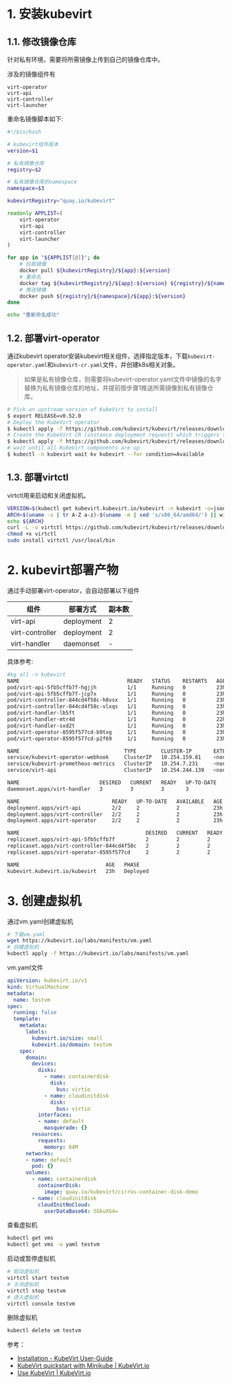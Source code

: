 # 1. 安装kubevirt

## 1.1. 修改镜像仓库

针对私有环境，需要将所需镜像上传到自己的镜像仓库中。

涉及的镜像组件有

```
virt-operator
virt-api
virt-controller
virt-launcher
```

重命名镜像脚本如下:

```bash
#!/bin/bash

# kubevirt组件版本
version=$1

# 私有镜像仓库
registry=$2

# 私有镜像仓库的namespace
namespace=$3

kubevirtRegistry="quay.io/kubevirt"

readonly APPLIST=(
    virt-operator
    virt-api
    virt-controller
    virt-launcher
)

for app in "${APPLIST[@]}"; do
    # 拉取镜像
    docker pull ${kubevirtRegistry}/${app}:${version}
    # 重命名
    docker tag ${kubevirtRegistry}/${app}:${version} ${registry}/${namespace}/${app}:${version}
    # 推送镜像
    docker push ${registry}/${namespace}/${app}:${version}
done

echo "重新命名成功"
```

## 1.2. 部署virt-operator

通过kubevirt operator安装kubevirt相关组件，选择指定版本，下载`kubevirt-operator.yaml`和`kubevirt-cr.yaml`文件，并创建k8s相关对象。

> 如果是私有镜像仓库，则需要将kubevirt-operator.yaml文件中镜像的名字替换为私有镜像仓库的地址，并提前按步骤1推送所需镜像到私有镜像仓库。

```bash
# Pick an upstream version of KubeVirt to install
$ export RELEASE=v0.52.0
# Deploy the KubeVirt operator
$ kubectl apply -f https://github.com/kubevirt/kubevirt/releases/download/${RELEASE}/kubevirt-operator.yaml
# Create the KubeVirt CR (instance deployment request) which triggers the actual installation
$ kubectl apply -f https://github.com/kubevirt/kubevirt/releases/download/${RELEASE}/kubevirt-cr.yaml
# wait until all KubeVirt components are up
$ kubectl -n kubevirt wait kv kubevirt --for condition=Available
```

## 1.3. 部署virtctl

virtctl用来启动和关闭虚拟机。

```bash
VERSION=$(kubectl get kubevirt.kubevirt.io/kubevirt -n kubevirt -o=jsonpath="{.status.observedKubeVirtVersion}")
ARCH=$(uname -s | tr A-Z a-z)-$(uname -m | sed 's/x86_64/amd64/') || windows-amd64.exe
echo ${ARCH}
curl -L -o virtctl https://github.com/kubevirt/kubevirt/releases/download/${VERSION}/virtctl-${VERSION}-${ARCH}
chmod +x virtctl
sudo install virtctl /usr/local/bin
```

# 2. kubevirt部署产物

通过手动部署virt-operator，会自动部署以下组件

| 组件              | 部署方式       | 副本数 |
| --------------- | ---------- | --- |
| virt-api        | deployment | 2   |
| virt-controller | deployment | 2   |
| virt-handler    | daemonset  | -   |

具体参考:

```bash
#kg all -n kubevirt
NAME                                   READY   STATUS    RESTARTS   AGE
pod/virt-api-5fb5cffb7f-hgjjh          1/1     Running   0          23h
pod/virt-api-5fb5cffb7f-jcp7x          1/1     Running   0          23h
pod/virt-controller-844cd4f58c-h8vsx   1/1     Running   0          23h
pod/virt-controller-844cd4f58c-vlxqs   1/1     Running   0          23h
pod/virt-handler-lb5ft                 1/1     Running   0          23h
pod/virt-handler-mtr4d                 1/1     Running   0          22h
pod/virt-handler-sxd2t                 1/1     Running   0          23h
pod/virt-operator-8595f577cd-b9txg     1/1     Running   0          23h
pod/virt-operator-8595f577cd-p2f69     1/1     Running   0          23h

NAME                                  TYPE        CLUSTER-IP       EXTERNAL-IP   PORT(S)   AGE
service/kubevirt-operator-webhook     ClusterIP   10.254.159.81    <none>        443/TCP   23h
service/kubevirt-prometheus-metrics   ClusterIP   10.254.7.231     <none>        443/TCP   23h
service/virt-api                      ClusterIP   10.254.244.139   <none>        443/TCP   23h

NAME                          DESIRED   CURRENT   READY   UP-TO-DATE   AVAILABLE   NODE SELECTOR            AGE
daemonset.apps/virt-handler   3         3         3       3            3           kubernetes.io/os=linux   23h

NAME                              READY   UP-TO-DATE   AVAILABLE   AGE
deployment.apps/virt-api          2/2     2            2           23h
deployment.apps/virt-controller   2/2     2            2           23h
deployment.apps/virt-operator     2/2     2            2           23h

NAME                                         DESIRED   CURRENT   READY   AGE
replicaset.apps/virt-api-5fb5cffb7f          2         2         2       23h
replicaset.apps/virt-controller-844cd4f58c   2         2         2       23h
replicaset.apps/virt-operator-8595f577cd     2         2         2       23h

NAME                            AGE   PHASE
kubevirt.kubevirt.io/kubevirt   23h   Deployed
```

# 3. 创建虚拟机

通过vm.yaml创建虚拟机

```bash
# 下载vm.yaml
wget https://kubevirt.io/labs/manifests/vm.yaml
# 创建虚拟机
kubectl apply -f https://kubevirt.io/labs/manifests/vm.yaml
```

vm.yaml文件

```yaml
apiVersion: kubevirt.io/v1
kind: VirtualMachine
metadata:
  name: testvm
spec:
  running: false
  template:
    metadata:
      labels:
        kubevirt.io/size: small
        kubevirt.io/domain: testvm
    spec:
      domain:
        devices:
          disks:
            - name: containerdisk
              disk:
                bus: virtio
            - name: cloudinitdisk
              disk:
                bus: virtio
          interfaces:
          - name: default
            masquerade: {}
        resources:
          requests:
            memory: 64M
      networks:
      - name: default
        pod: {}
      volumes:
        - name: containerdisk
          containerDisk:
            image: quay.io/kubevirt/cirros-container-disk-demo
        - name: cloudinitdisk
          cloudInitNoCloud:
            userDataBase64: SGkuXG4=
```

查看虚拟机

```bash
kubectl get vms
kubectl get vms -o yaml testvm
```

启动或暂停虚拟机

```bash
# 启动虚拟机
virtctl start testvm
# 关闭虚拟机
virtctl stop testvm
# 进入虚拟机
virtctl console testvm
```

删除虚拟机

```bash
kubectl delete vm testvm
```

参考：

- [Installation - KubeVirt User-Guide](http://kubevirt.io/user-guide/operations/installation/#installing-kubevirt-on-kubernetes)
- [KubeVirt quickstart with Minikube | KubeVirt.io](https://kubevirt.io/quickstart_minikube/)
- [Use KubeVirt | KubeVirt.io](https://kubevirt.io/labs/kubernetes/lab1.html)
